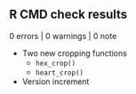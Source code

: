 ## R CMD check results

0 errors | 0 warnings | 0 note

* Two new cropping functions
  * `hex_crop()`
  * `heart_crop()`
* Version increment
